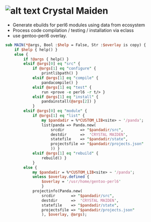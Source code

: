 ![alt text](http://www.dota2wiki.com/images/2/27/Crystal_Maiden_icon.png "CM") Crystal Maiden
=============================================================================================

 - Generate ebuilds for perl6 modules using data from ecosystem
 - Process code compilation / testing / installation via eclass
 - use gentoo-perl6 overlay.

``` perl
sub MAIN(*@args, Bool :$help = False, Str :$overlay is copy) {
    if $help { help() }
    else {
        if !@args { help() }
        elsif @args[0] eq "src" {
            if @args[1] eq "configure" {
                printlibpath() }
            elsif @args[1] eq "compile" {
                pandacompile() }
            elsif @args[1] eq "test" {
                run <prove -e perl6 -r t/> }
            elsif @args[1] eq "install" {
                pandainstall(@args[2]) }
            }
        elsif @args[0] eq "module" {
            if @args[1] eq "list" {
                my $pandadir = %*CUSTOM_LIB<site> ~ '/panda';
                list(panda => Panda.new(
                    srcdir       => "$pandadir/src",
                    destdir      =>  'CRYSTAL MAIDEN',
                    statefile    => "$pandadir/state",
                    projectsfile => "$pandadir/projects.json"
                    )) }
            elsif @args[1] eq "rebuild" {
                rebuild() }
            }
        else {
            my $pandadir = %*CUSTOM_LIB<site> ~ '/panda';
            unless $overlay.defined {
                $overlay = '/usr/home/gentoo-perl6'
                }
            projectinfo(Panda.new(
                srcdir       => "$pandadir/src",
                destdir      =>  'CRYSTAL MAIDEN',
                statefile    => "$pandadir/state",
                projectsfile => "$pandadir/projects.json"
                ), $overlay, @args);
```

